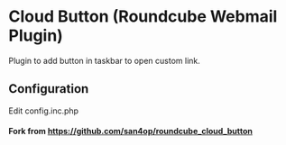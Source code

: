 # Cloud Button (Roundcube Webmail Plugin)

Plugin to add button in taskbar to open custom link.

## Configuration

Edit config.inc.php

#### Fork from https://github.com/san4op/roundcube_cloud_button
